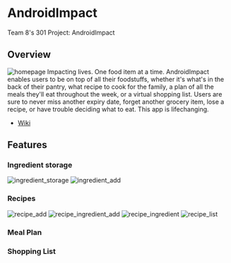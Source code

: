 # AndroidImpact
Team 8's 301 Project: AndroidImpact
## Overview
![homepage](https://user-images.githubusercontent.com/68800077/204202459-e6d81e28-cede-49e5-a2c2-843995e60461.png)
Impacting lives. One food item at a time. AndroidImpact enables users to be on top of all their foodstuffs,
whether it's what's in the back of their pantry, what recipe to cook for the family, a plan of all the meals 
they'll eat throughout the week, or a virtual shopping list. Users are sure to never miss another expiry date,
forget another grocery item, lose a recipe, or have trouble deciding what to eat. This app is lifechanging.

- [Wiki](https://github.com/CMPUT301F22T08/AndroidImpact/wiki)

## Features
### Ingredient storage
![ingredient_storage](https://user-images.githubusercontent.com/68800077/204202499-d7864c52-8d68-408a-862b-90f38d35e6bf.png)
![ingredient_add](https://user-images.githubusercontent.com/68800077/204202483-31c7bd36-7390-41e7-80c8-5f6ec5d8ca80.png)


### Recipes
![recipe_add](https://user-images.githubusercontent.com/68800077/204202510-33f50ce0-f4e5-44b4-affc-869b732fb7e4.png)
![recipe_ingredient_add](https://user-images.githubusercontent.com/68800077/204202541-b864d786-f7ea-4ca6-bbe3-90e695bcc4dd.png)
![recipe_ingredient](https://user-images.githubusercontent.com/68800077/204202523-b22097a7-da94-48bf-b0f0-608e631b972a.png)
![recipe_list](https://user-images.githubusercontent.com/68800077/204227284-9c9a07dc-b016-45f4-8235-54674e1a4c08.png)


### Meal Plan


### Shopping List
